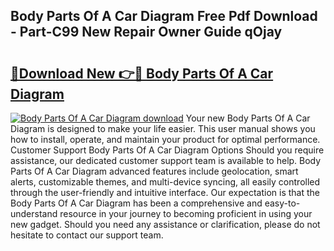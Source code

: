 ## Body Parts Of A Car Diagram Free Pdf Download - Part-C99 New Repair Owner Guide qOjay

# <h2><a href="http://dfsu9bz.blite.top/?on=Body+Parts+Of+A+Car+Diagram">🔗Download New 👉🔴 Body Parts Of A Car Diagram</a></h2>

[![Body Parts Of A Car Diagram download](https://i.imgur.com/lujVjoI.png)](http://dfsu9bz.blite.top/?on=Body+Parts+Of+A+Car+Diagram)
Your new Body Parts Of A Car Diagram is designed to make your life easier. This user manual shows you how to install, operate, and maintain your product for optimal performance. Customer Support Body Parts Of A Car Diagram Options Should you require assistance, our dedicated customer support team is available to help. Body Parts Of A Car Diagram advanced features include geolocation, smart alerts, customizable themes, and multi-device syncing, all easily controlled through the user-friendly and intuitive interface. Our expectation is that the Body Parts Of A Car Diagram has been a comprehensive and easy-to-understand resource in your journey to becoming proficient in using your new gadget. Should you need any assistance or clarification, please do not hesitate to contact our support team.
